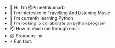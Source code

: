 - 👋 Hi, I’m @Puneethkumarb
- 👀 I’m interested in Travelling And Listening Music
- 🌱 I’m currently learning Python
- 💞️ I’m looking to collaborate on python program
- 📫 How to reach me through email
- 😄 Pronouns: mr
- ⚡ Fun fact:

<!---
Puneethkumarb/Puneethkumarb is a ✨ special ✨ repository because its `README.md` (this file) appears on your GitHub profile.
You can click the Preview link to take a look at your changes.
--->
